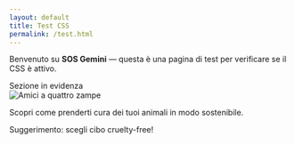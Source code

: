 ```yaml
---
layout: default
title: Test CSS
permalink: /test.html
---
```


Benvenuto su **SOS Gemini** — questa è una pagina di test per verificare se il CSS è attivo.

<div class="section-title-gradient">Sezione in evidenza</div>

<div class="content-with-image">
  <div class="image-wrapper">
    <img src="/assets/img/paw-heart.png" alt="Amici a quattro zampe">
  </div>
  <div class="text-content">
    <p>Scopri come prenderti cura dei tuoi animali in modo sostenibile.</p>
    <div class="useful-tip">Suggerimento: scegli cibo cruelty-free!</div>
  </div>
</div>
